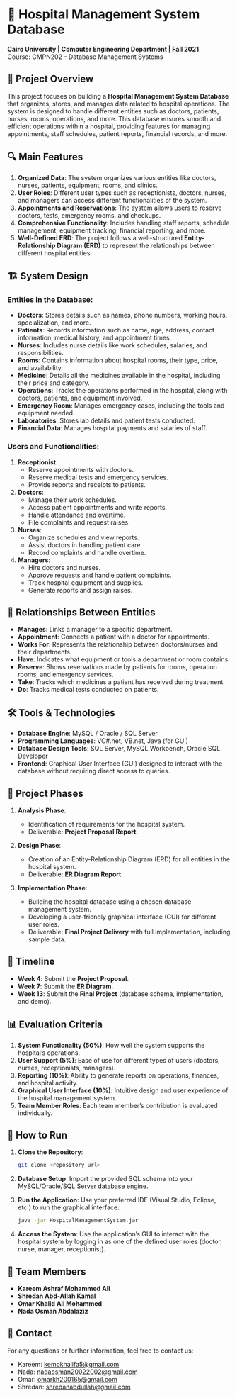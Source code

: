# 🏥 Hospital Management System Database

**Cairo University | Computer Engineering Department | Fall 2021**  
Course: CMPN202 - Database Management Systems

## 📖 Project Overview

This project focuses on building a **Hospital Management System Database** that organizes, stores, and manages data related to hospital operations. The system is designed to handle different entities such as doctors, patients, nurses, rooms, operations, and more. This database ensures smooth and efficient operations within a hospital, providing features for managing appointments, staff schedules, patient reports, financial records, and more.

## 🔍 Main Features

1. **Organized Data**: The system organizes various entities like doctors, nurses, patients, equipment, rooms, and clinics.
2. **User Roles**: Different user types such as receptionists, doctors, nurses, and managers can access different functionalities of the system.
3. **Appointments and Reservations**: The system allows users to reserve doctors, tests, emergency rooms, and checkups.
4. **Comprehensive Functionality**: Includes handling staff reports, schedule management, equipment tracking, financial reporting, and more.
5. **Well-Defined ERD**: The project follows a well-structured **Entity-Relationship Diagram (ERD)** to represent the relationships between different hospital entities.

## 🏗️ System Design

### Entities in the Database:

- **Doctors**: Stores details such as names, phone numbers, working hours, specialization, and more.
- **Patients**: Records information such as name, age, address, contact information, medical history, and appointment times.
- **Nurses**: Includes nurse details like work schedules, salaries, and responsibilities.
- **Rooms**: Contains information about hospital rooms, their type, price, and availability.
- **Medicine**: Details all the medicines available in the hospital, including their price and category.
- **Operations**: Tracks the operations performed in the hospital, along with doctors, patients, and equipment involved.
- **Emergency Room**: Manages emergency cases, including the tools and equipment needed.
- **Laboratories**: Stores lab details and patient tests conducted.
- **Financial Data**: Manages hospital payments and salaries of staff.

### Users and Functionalities:

1. **Receptionist**:
   - Reserve appointments with doctors.
   - Reserve medical tests and emergency services.
   - Provide reports and receipts to patients.
2. **Doctors**:
   - Manage their work schedules.
   - Access patient appointments and write reports.
   - Handle attendance and overtime.
   - File complaints and request raises.
3. **Nurses**:
   - Organize schedules and view reports.
   - Assist doctors in handling patient care.
   - Record complaints and handle overtime.
4. **Managers**:
   - Hire doctors and nurses.
   - Approve requests and handle patient complaints.
   - Track hospital equipment and supplies.
   - Generate reports and assign raises.

## 🧩 Relationships Between Entities

- **Manages**: Links a manager to a specific department.
- **Appointment**: Connects a patient with a doctor for appointments.
- **Works For**: Represents the relationship between doctors/nurses and their departments.
- **Have**: Indicates what equipment or tools a department or room contains.
- **Reserve**: Shows reservations made by patients for rooms, operation rooms, and emergency services.
- **Take**: Tracks which medicines a patient has received during treatment.
- **Do**: Tracks medical tests conducted on patients.

## 🛠️ Tools & Technologies

- **Database Engine**: MySQL / Oracle / SQL Server
- **Programming Languages**: VC#.net, VB.net, Java (for GUI)
- **Database Design Tools**: SQL Server, MySQL Workbench, Oracle SQL Developer
- **Frontend**: Graphical User Interface (GUI) designed to interact with the database without requiring direct access to queries.

## 🔧 Project Phases

1. **Analysis Phase**:

   - Identification of requirements for the hospital system.
   - Deliverable: **Project Proposal Report**.

2. **Design Phase**:

   - Creation of an Entity-Relationship Diagram (ERD) for all entities in the hospital system.
   - Deliverable: **ER Diagram Report**.

3. **Implementation Phase**:
   - Building the hospital database using a chosen database management system.
   - Developing a user-friendly graphical interface (GUI) for different user roles.
   - Deliverable: **Final Project Delivery** with full implementation, including sample data.

## 📅 Timeline

- **Week 4**: Submit the **Project Proposal**.
- **Week 7**: Submit the **ER Diagram**.
- **Week 13**: Submit the **Final Project** (database schema, implementation, and demo).

## 📊 Evaluation Criteria

1. **System Functionality (50%)**: How well the system supports the hospital’s operations.
2. **User Support (5%)**: Ease of use for different types of users (doctors, nurses, receptionists, managers).
3. **Reporting (10%)**: Ability to generate reports on operations, finances, and hospital activity.
4. **Graphical User Interface (10%)**: Intuitive design and user experience of the hospital management system.
5. **Team Member Roles**: Each team member’s contribution is evaluated individually.

## 📝 How to Run

1. **Clone the Repository**:

   ```bash
   git clone <repository_url>
   ```

2. **Database Setup**:
   Import the provided SQL schema into your MySQL/Oracle/SQL Server database engine.

3. **Run the Application**:
   Use your preferred IDE (Visual Studio, Eclipse, etc.) to run the graphical interface:

   ```bash
   java -jar HospitalManagementSystem.jar
   ```

4. **Access the System**:
   Use the application’s GUI to interact with the hospital system by logging in as one of the defined user roles (doctor, nurse, manager, receptionist).

## 👥 Team Members

- **Kareem Ashraf Mohammed Ali**
- **Shredan Abd-Allah Kamal**
- **Omar Khalid Ali Mohammed**
- **Nada Osman Abdalaziz**

## 📧 Contact

For any questions or further information, feel free to contact us:

- Kareem: [kemokhalifa5@gmail.com](mailto:kemokhalifa5@gmail.com)
- Nada: [nadaosman20022002@gmail.com](mailto:nadaosman20022002@gmail.com)
- Omar: [omarkh200165@gmail.com](mailto:omarkh200165@gmail.com)
- Shredan: [shredanabdullah@gmail.com](mailto:shredanabdullah@gmail.com)
